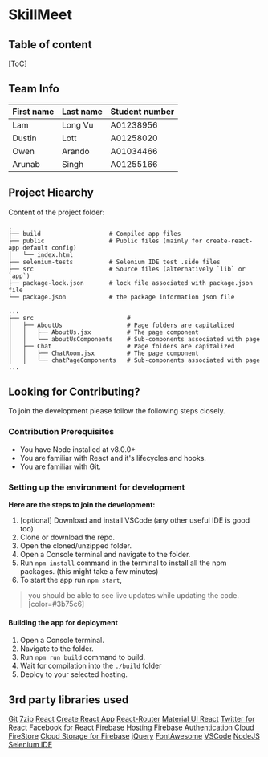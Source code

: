 # SkillMeet

## Table of content
[ToC]

## Team Info

| First name | Last name | Student number |
| ---------- | --------- | -------------  |
|     Lam    | Long Vu   | A01238956      |
|  Dustin    | Lott      | A01258020      |
|    Owen    | Arando    | A01034466      |
|  Arunab    | Singh     | A01255166      |

## Project Hiearchy
Content of the project folder:

```
.
├── build                   # Compiled app files
├── public                  # Public files (mainly for create-react-app default config)
│   └── index.html
├── selenium-tests          # Selenium IDE test .side files
├── src                     # Source files (alternatively `lib` or `app`)
├── package-lock.json       # lock file associated with package.json file
└── package.json            # the package information json file

...
├── src                          #  
│   ├── AboutUs                  # Page folders are capitalized
│   │   ├── AboutUs.jsx          # The page component
│   │   └── aboutUsComponents    # Sub-components associated with page
│   ├── Chat                     # Page folders are capitalized
│   │   ├── ChatRoom.jsx         # The page component
│   │   └── chatPageComponents   # Sub-components associated with page
...
```

## Looking for Contributing?
To join the development please follow the following steps closely.


### Contribution Prerequisites
- You have Node installed at v8.0.0+
- You are familiar with React and it's lifecycles and hooks.
- You are familiar with Git.

### Setting up the environment for development
**Here are the steps to join the development:**
1. [optional] Download and install VSCode (any other useful IDE is good too)
2. Clone or download the repo.
3. Open the cloned/unzipped folder. 
4. Open a Console terminal and navigate to the folder.
5. Run `npm install` command in the terminal to install all the npm packages. (this might take a few minutes)
6. To start the app run `npm start`, 
> you should be able to see live updates while updating the code.[color=#3b75c6]

#### Building the app for deployment

1. Open a Console terminal.
2. Navigate to the folder.
3. Run `npm run build` command to build.
4. Wait for compilation into the `./build` folder
5. Deploy to your selected hosting.


## 3rd party libraries used

[Git](https://git-scm.com/)
[7zip](https://www.7-zip.org/)
[React](https://reactjs.org/)
[Create React App](https://create-react-app.dev/)
[React-Router](reactrouter.com)
[Material UI React](https://material-ui.com/)
[Twitter for React](https://www.npmjs.com/package/react-twitter-embed)
[Facebook for React](https://www.npmjs.com/package/react-facebook)
[Firebase Hosting](https://firebase.google.com/products/hosting)
[Firebase Authentication](https://firebase.google.com/products/auth)
[Cloud FireStore](https://firebase.google.com/products/firestore)
[Cloud Storage for Firebase](https://firebase.google.com/products/storage)
[jQuery](https://jquery.com/)
[FontAwesome](https://fontawesome.com/v4.7.0/icons/)
[VSCode](https://code.visualstudio.com/)
[NodeJS](https://nodejs.org/)
[Selenium IDE](https://www.selenium.dev/selenium-ide/)